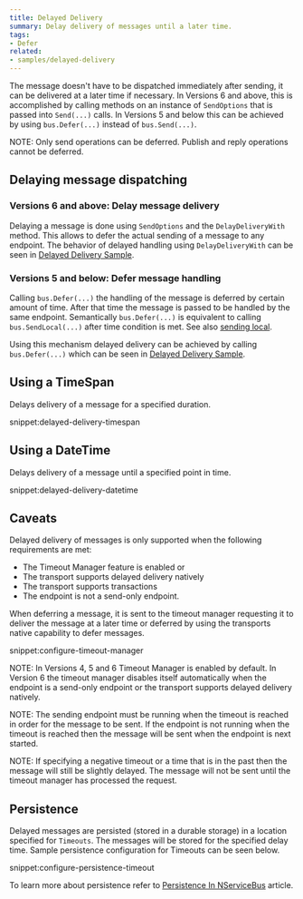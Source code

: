 ```yaml
---
title: Delayed Delivery
summary: Delay delivery of messages until a later time.
tags:
- Defer
related:
- samples/delayed-delivery
---
```


The message doesn't have to be dispatched immediately after sending, it can be delivered at a later time if necessary. In Versions 6 and above, this is accomplished by calling methods on an instance of `SendOptions` that is passed into `Send(...)` calls. In Versions 5 and below this can be achieved by using `bus.Defer(...)` instead of `bus.Send(...)`.

NOTE: Only send operations can be deferred. Publish and reply operations cannot be deferred.


## Delaying message dispatching


### Versions 6 and above: Delay message delivery

Delaying a message is done using `SendOptions` and the `DelayDeliveryWith` method. This allows to defer the actual sending of a message to any endpoint. The behavior of delayed handling using `DelayDeliveryWith` can be seen in [Delayed Delivery Sample](/samples/delayed-delivery).


### Versions 5 and below: Defer message handling

Calling `bus.Defer(...)` the handling of the message is deferred by certain amount of time. After that time the message is passed to be handled by the same endpoint. Semantically `bus.Defer(...)` is equivalent to calling `bus.SendLocal(...)` after time condition is met. See also [sending local](/nservicebus/messaging/send-a-message.md#sending-to-self).

Using this mechanism delayed delivery can be achieved by calling `bus.Defer(...)` which can be seen in [Delayed Delivery Sample](/samples/delayed-delivery).


## Using a TimeSpan

Delays delivery of a message for a specified duration.

snippet:delayed-delivery-timespan


## Using a DateTime

Delays delivery of a message until a specified point in time.

snippet:delayed-delivery-datetime


## Caveats

Delayed delivery of messages is only supported when the following requirements are met:

* The Timeout Manager feature is enabled or
* The transport supports delayed delivery natively
* The transport supports transactions
* The endpoint is not a send-only endpoint.

When deferring a message, it is sent to the timeout manager requesting it to deliver the message at a later time or deferred by using the transports native capability to defer messages.

snippet:configure-timeout-manager

NOTE: In Versions 4, 5 and 6 Timeout Manager is enabled by default. In Version 6 the timeout manager disables itself automatically when the endpoint is a send-only endpoint or the transport supports delayed delivery natively.

NOTE: The sending endpoint must be running when the timeout is reached in order for the message to be sent. If the endpoint is not running when the timeout is reached then the message will be sent when the endpoint is next started.

NOTE: If specifying a negative timeout or a time that is in the past then the message will still be slightly delayed. The message will not be sent until the timeout manager has processed the request.


## Persistence

Delayed messages are persisted (stored in a durable storage) in a location specified for `Timeouts`. The messages will be stored for the specified delay time. Sample persistence configuration for Timeouts can be seen below.

snippet:configure-persistence-timeout

To learn more about persistence refer to [Persistence In NServiceBus](/nservicebus/persistence/) article.